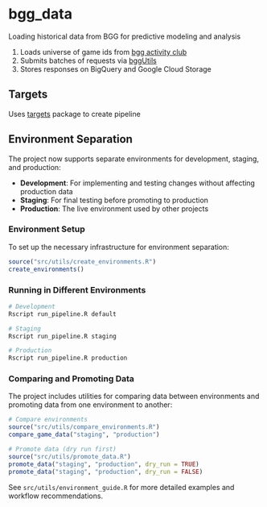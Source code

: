 
# bgg_data

Loading historical data from BGG for predictive modeling and analysis

1.  Loads universe of game ids from [bgg activity
    club](http://bgg.activityclub.org/bggdata/thingids.txt%5D)
2.  Submits batches of requests via
    [bggUtils](https://github.com/phenrickson/bggUtils)
3.  Stores responses on BigQuery and Google Cloud Storage

## Targets

Uses [targets](https://github.com/ropensci/targets) package to create
pipeline

## Environment Separation

The project now supports separate environments for development, staging, and production:

- **Development**: For implementing and testing changes without affecting production data
- **Staging**: For final testing before promoting to production
- **Production**: The live environment used by other projects

### Environment Setup

To set up the necessary infrastructure for environment separation:

```r
source("src/utils/create_environments.R")
create_environments()
```

### Running in Different Environments

```bash
# Development
Rscript run_pipeline.R default

# Staging
Rscript run_pipeline.R staging

# Production
Rscript run_pipeline.R production
```

### Comparing and Promoting Data

The project includes utilities for comparing data between environments and promoting data from one environment to another:

```r
# Compare environments
source("src/utils/compare_environments.R")
compare_game_data("staging", "production")

# Promote data (dry run first)
source("src/utils/promote_data.R")
promote_data("staging", "production", dry_run = TRUE)
promote_data("staging", "production", dry_run = FALSE)
```

See `src/utils/environment_guide.R` for more detailed examples and workflow recommendations.